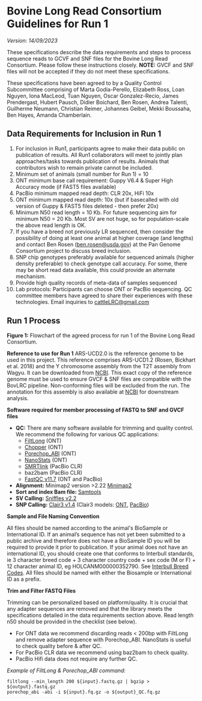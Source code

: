 # Bovine Long Read Consortium Guidelines for Run 1
*Version: 14/09/2023*

These specifications describe the data requirements and steps to process sequence reads to GCVF and SNF files for the Bovine Long Read Consortium. Please follow these instructions closely. **NOTE:** GVCF and SNF files will not be accepted if they do not meet these specifications.

These specifications have been agreed to by a Quality Control Subcommittee comprising of Marta Godia-Perello, Elizabeth Ross, Loan Nguyen, Iona MacLeod, Tuan Nguyen, Oscar Gonzalez-Recio, James Prendergast, Hubert Pausch, Didier Boichard, Ben Rosen, Andrea Talenti, Guilherme Neumann, Christian Reimer, Johannes Geibel, Mekki Boussaha, Ben Hayes, Amanda Chamberlain.

## Data Requirements for Inclusion in Run 1

1. For inclusion in Run1, participants agree to make their data public on publication of results. All Run1 collaborators will meet to jointly plan approaches/tasks towards publication of results. Animals that contributors wish to remain private cannot be included.
2. Minimum set of animals (small number for Run 1) = 10
3. ONT minimum base call requirement: Guppy V6.4 & Super High Accuracy mode (if FAST5 files available)
4. PacBio minimum mapped read depth: CLR 20x, HiFi 10x
5. ONT minimum mapped read depth: 10x (but if basecalled with old version of Guppy & FAST5 files deleted - then prefer 20x)
6. Minimum N50 read length = 10 Kb. For future sequencing aim for minimum N50 = 20 Kb. Most SV are not huge, so for population-scale the above read length is OK.
7. If you have a breed not previously LR sequenced, then consider the possibility of doing at least one animal at higher coverage (and lengths) and contact Ben Rosen (ben.rosen@usda.gov) at the Pan Genome Consortium project to discuss breed inclusion.
8. SNP chip genotypes preferably available for sequenced animals (higher density preferable) to check genotype call accuracy. For some, there may be short read data available, this could provide an alternate mechanism.
9. Provide high quality records of meta-data of samples sequenced
10. Lab protocols: Participants can choose ONT or PacBio sequencing. QC committee members have agreed to share their experiences with these technologies. Email inquiries to cattleLRC@gmail.com

## Run 1 Process

**Figure 1:** Flowchart of the agreed process for run 1 of the Bovine Long Read Consortium.

**Reference to use for Run 1**
ARS-UCD2.0 is the reference genome to be used in this project. This reference comprises ARS-UCD1.2 (Rosen, Bickhart et al. 2018) and the Y chromosome assembly from the T2T assembly from Wagyu. It can be downloaded from [NCBI](https://www.ncbi.nlm.nih.gov/assembly/GCF_002263795.3). This exact copy of the reference genome must be used to ensure GVCF & SNF files are compatible with the BovLRC pipeline. Non-conforming files will be excluded from the run. The annotation for this assembly is also available at [NCBI](https://ftp.ncbi.nlm.nih.gov/genomes/all/GCF/002/263/795/GCF_002263795.3_ARS-UCD2.0/) for downstream analysis.

**Software required for member processing of FASTQ to SNF and GVCF files**

- **QC:** There are many software available for trimming and quality control. We recommend the following for various QC applications:
  - [FiltLong](https://github.com/rrwick/Filtlong) (ONT)
  - [Chopper](https://github.com/wdecoster/chopper) (ONT)
  - [Porechop_ABI](https://github.com/bonsai-team/Porechop_ABI) (ONT)
  - [NanoStats](https://github.com/wdecoster/nanostat) (ONT)
  - [SMRTlink](https://www.pacb.com/support/software-downloads/) (PacBio CLR)
  - baz2bam (PacBio CLR)
  - [FastQC v11.7](http://www.bioinformatics.babraham.ac.uk/projects/download.html#fastqc) (ONT and PacBio)
- **Alignment:** Minimap2 version >2.22 [Minimap2](https://github.com/lh3/minimap2)
- **Sort and index Bam file:** [Samtools](http://www.htslib.org/dc/samtools.html)
- **SV Calling:** [Sniffles v2.2](https://github.com/fritzsedlazeck/Sniffles)
- **SNP Calling:** [Clair3 v1.4](https://github.com/HKU-BAL/Clair3) (Clair3 models: [ONT](https://github.com/nanoporetech/rerio/tree/master/clair3_models), [PacBio](https://github.com/HKU-BAL/Clair3))

**Sample and File Naming Convention**

All files should be named according to the animal's BioSample or International ID. If an animal’s sequence has not yet been submitted to a public archive and therefore does not have a BioSample ID you will be required to provide it prior to publication. If your animal does not have an international ID, you should create one that conforms to Interbull standards, ie 3 character breed code + 3 character country code + sex code (M or F) + 12 character animal ID, eg HOLCANM000000352790. See [Interbull Breed Codes](http://www.interbull.org/ib/icarbreedcodes). All files should be named with either the Biosample or International ID as a prefix.

**Trim and Filter FASTQ Files**

Trimming can be personalized based on platform/quality. It is crucial that any adapter sequences are removed and that the library meets the specifications detailed in the data requirements section above. Read length n50 should be provided in the checklist (see below).
- For ONT data we recommend discarding reads < 200bp with FiltLong and remove adapter sequence with Porechop_ABI. NanoStats is useful to check quality before & after QC.
- For PacBio CLR data we recommend using baz2bam to check quality.
- PacBio Hifi data does not require any further QC.

*Example of FiltLong & Porechop_ABI command:*
```shell
filtlong --min_length 200 ${input}.fastq.gz | bgzip > ${output}.fastq.gz
porechop_abi -abi -i ${input}.fq.gz -o ${output}_QC.fq.gz
